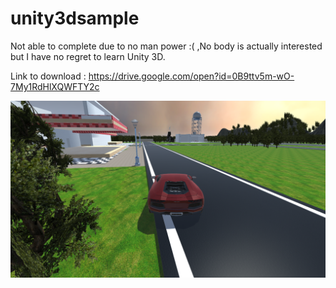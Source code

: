 # unity3dsample
Not able to complete due to no man power :( ,No body is actually interested but I have no regret to learn Unity 3D.



Link to download :
https://drive.google.com/open?id=0B9ttv5m-wO-7My1RdHlXQWFTY2c

![alt](https://github.com/yashp241195/unity3dsample/blob/master/Screenshot%20(16).png)
